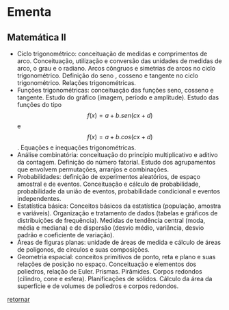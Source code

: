 # Ementa
## Matemática II

- Ciclo trigonométrico: conceituação de medidas e comprimentos de arco. Conceituação, utilização e conversão das unidades de medidas de arco, o grau e o radiano. Arcos côngruos e simetrias de arcos no ciclo trigonométrico. Definição do seno , cosseno e
tangente no ciclo trigonométrico. Relações trigonométricas.
- Funções trigonométricas: conceituação das funções seno, cosseno e tangente. Estudo do gráfico (imagem, período e amplitude). Estudo das funções do tipo $$f(x) = a + b.sen(cx + d)$$ e $$f(x) = a + b.cos(cx + d)$$. Equações e inequações trigonométricas.
- Análise combinatória: conceituação do princípio multiplicativo e aditivo da contagem. Definição do número fatorial. Estudo dos agrupamentos que envolvem permutações, arranjos e combinações.
- Probabilidades: definição de experimentos aleatórios, de espaço amostral e de eventos. Conceituação e cálculo de probabilidade, probabilidade da união de eventos, probabilidade condicional e eventos independentes.
- Estatística básica: Conceitos básicos da estatística (população, amostra e variáveis). Organização e tratamento de dados (tabelas e gráficos de distribuições de frequência). Medidas de tendência central (moda, média e mediana) e de dispersão (desvio médio,
variância, desvio padrão e coeficiente de variação).
- Áreas de figuras planas: unidade de áreas de medida e cálculo de áreas de polígonos, de círculos e suas composições.
- Geometria espacial: conceitos primitivos de ponto, reta e plano e suas relações de posição no espaço. Conceituação e elementos dos poliedros, relação de Euler. Prismas. Pirâmides. Corpos redondos (cilindro, cone e esfera). Planificações de sólidos. Cálculo
da área da superfície e de volumes de poliedros e corpos redondos.

[retornar](./Readme.md)
